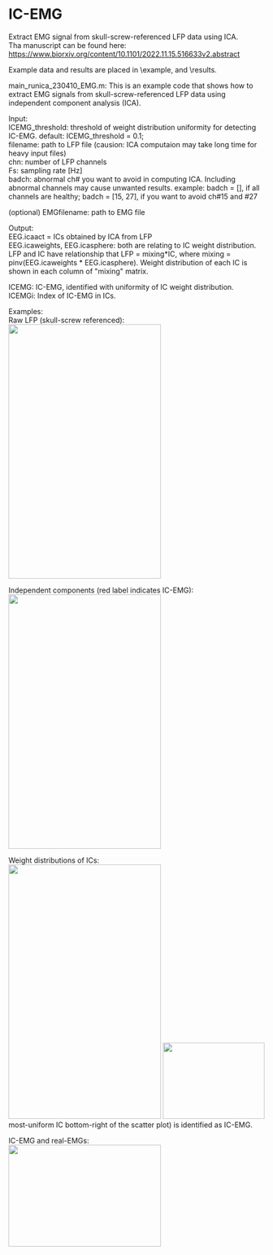 # IC-EMG
Extract EMG signal from skull-screw-referenced LFP data using ICA.  
Tha manuscript can be found here: https://www.biorxiv.org/content/10.1101/2022.11.15.516633v2.abstract


Example data and results are placed in \example, and \results.  
  
  
main_runica_230410_EMG.m:
This is an example code that shows how to extract EMG signals from
skull-screw-referenced LFP data using independent component analysis (ICA). 

Input:  
  ICEMG_threshold: threshold of weight distribution uniformity for
                   detecting IC-EMG. 
                   default: ICEMG_threshold = 0.1;    
  filename: path to LFP file (causion: ICA computaion may take long time for heavy input files)  
  chn:    number of LFP channels  
  Fs:     sampling rate [Hz]  
  badch:  abnormal ch# you want to avoid in computing ICA. Including
          abnormal channels may cause unwanted results.
          example:    badch = [], if all channels are healthy;
                      badch = [15, 27], if you want to avoid ch#15 and #27    
    
  (optional) EMGfilename: path to EMG file


Output:  
  EEG.icaact = ICs obtained by ICA from LFP  
  EEG.icaweights, EEG.icasphere: both are relating to IC weight distribution. 
      LFP and IC have relationship that  LFP = mixing*IC,
        where  mixing = pinv(EEG.icaweights * EEG.icasphere).
      Weight distribution of each IC is shown in each column of "mixing" matrix.          
  
  ICEMG:  IC-EMG, identified with uniformity of IC weight distribution.  
  ICEMGi: Index of IC-EMG in ICs.  
  
Examples:    
Raw LFP (skull-screw referenced):  
<img src="https://user-images.githubusercontent.com/60276754/231026752-40bd2b91-3727-4023-8b85-a0f9de476b3e.png"  width="300" height="500">

Independent components (red label indicates IC-EMG):  
<img src="https://user-images.githubusercontent.com/60276754/231026876-833dbd15-f43e-4453-83a8-895f3ea737ee.png"  width="300" height="500">

Weight distributions of ICs:  
<img src="https://user-images.githubusercontent.com/60276754/231026943-6198d1c6-d3cb-4778-bc6c-f4c37413c8c7.png"  width="300" height="500">
<img src="https://user-images.githubusercontent.com/60276754/231026971-1385883f-40e6-408e-afc8-36f15a46a8c4.png"  width="200" height="150">  
most-uniform IC bottom-right of the scatter plot) is identified as IC-EMG.

  
IC-EMG and real-EMGs:  
<img src="https://user-images.githubusercontent.com/60276754/231027233-59759fef-26f0-443f-be62-6539ae686964.png"  width="300" height="200">
